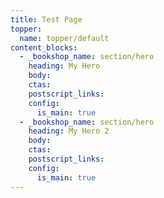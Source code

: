 ```yaml
---
title: Test Page
topper:
  name: topper/default
content_blocks:
  - _bookshop_name: section/hero
    heading: My Hero
    body:
    ctas:
    postscript_links:
    config:
      is_main: true
  - _bookshop_name: section/hero
    heading: My Hero 2
    body:
    ctas:
    postscript_links:
    config:
      is_main: true
---
```

